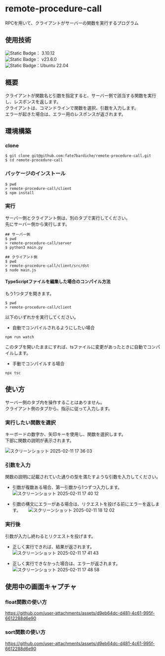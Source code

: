 # remote-procedure-call
RPCを用いて、クライアントがサーバーの関数を実行するプログラム

## 使用技術
![Static Badge](https://img.shields.io/badge/-Python-F9DC3E.svg?style=flat&logo=python)： 3.10.12  
![Static Badge](https://img.shields.io/badge/Node.js-339933?logo=node.js&logoColor=white)：  v23.6.0  
![Static Badge](https://img.shields.io/badge/-Linux-FCC624?style=flat&logo=linux&logoColor=black)：Ubuntu 22.04  
## 概要
クライアントが関数名と引数を指定すると、サーバー側で該当する関数を実行し、レスポンスを返します。  
クライアントは、コマンドラインで関数を選択、引数を入力します。  
エラーが起きた場合は、エラー用のレスポンスが返されます。  
## 環境構築
### clone
```
$ git clone git@github.com:fate7bardiche/remote-procedure-call.git
$ cd remote-procedure-call
```
### パッケージのインストール
```
$ pwd
> remote-procedure-call/client
$ npm install
```
### 実行
サーバー側とクライアント側は、別のタブで実行してください。  
先にサーバー側から実行します。
```
## サーバー側
$ pwd
> remote-procedure-call/server
$ python3 main.py
```
```
## クライアント側
$ pwd
> remote-procedure-call/client/src/dst
$ node main.js
```
#### TypeScriptファイルを編集した場合のコンパイル方法
もう1つタブを開きます。
```
$ pwd
> remote-procedure-call/client
```
以下のいずれかを実行してください。

- 自動でコンパイルされるようにしたい場合
```
npm run watch
```
このタブを開いたままにすれば、tsファイルに変更があったときに自動でコンパイルします。  
- 手動でコンパイルする場合
```
npx tsc
```
## 使い方
サーバー側のタブ内を操作することはありません。  
クライアント側のタブから、指示に従って入力します。
### 実行したい関数を選択
キーボードの数字か、矢印キーを使用し、関数を選択します。  
下部に関数の説明が表示されます。

![スクリーンショット 2025-02-11 17 36 03](https://github.com/user-attachments/assets/a964e46e-3fd6-471d-8e0d-2c12fa02946b)


### 引数を入力
関数の説明に記載されていた通りの型を満たすような引数を入力してください。　　
- 引数が複数ある場合、第一引数から1つずつ入力します。  
![スクリーンショット 2025-02-11 17 40 12](https://github.com/user-attachments/assets/8a2e9b95-afbc-41c3-bc85-cb6681e10e6f)

- 引数の構文にエラーがある場合は、リクエストを投げる前にエラーを返します。　　
![スクリーンショット 2025-02-11 18 12 02](https://github.com/user-attachments/assets/676ef9b7-954f-4491-ae35-c1189e561330)

### 実行後
引数が入力し終わるとリクエストを投げます。 

- 正しく実行できれば、結果が返されます。  
![スクリーンショット 2025-02-11 17 41 43](https://github.com/user-attachments/assets/5c1b2344-b158-4ed1-a6d3-ef468d41d6ab)

- 正しく実行できなかった場合は、エラーが返されます。  
![スクリーンショット 2025-02-11 17 48 58](https://github.com/user-attachments/assets/3187727a-5ab2-47e5-8428-3f05a027fb08)

## 使用中の画面キャプチャ
### float関数の使い方
https://github.com/user-attachments/assets/d9eb64dc-d481-4c61-995f-6612288d6e90


### sort関数の使い方
https://github.com/user-attachments/assets/d9eb64dc-d481-4c61-995f-6612288d6e90
